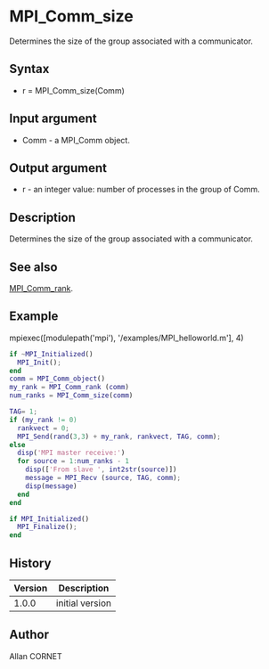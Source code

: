# MPI_Comm_size

Determines the size of the group associated with a communicator.

## Syntax

- r = MPI_Comm_size(Comm)

## Input argument

- Comm - a MPI_Comm object.

## Output argument

- r - an integer value: number of processes in the group of Comm.

## Description

  <p>Determines the size of the group associated with a communicator.</p>

## See also

[MPI_Comm_rank](MPI_Comm_rank.md).

## Example

mpiexec([modulepath('mpi'), '/examples/MPI_helloworld.m'], 4)

```matlab
if ~MPI_Initialized()
  MPI_Init();
end
comm = MPI_Comm_object()
my_rank = MPI_Comm_rank (comm)
num_ranks = MPI_Comm_size(comm)

TAG= 1;
if (my_rank != 0)
  rankvect = 0;
  MPI_Send(rand(3,3) + my_rank, rankvect, TAG, comm);
else
  disp('MPI master receive:')
  for source = 1:num_ranks - 1
    disp(['From slave ', int2str(source)])
    message = MPI_Recv (source, TAG, comm);
    disp(message)
  end
end

if MPI_Initialized()
  MPI_Finalize();
end
```

## History

| Version | Description     |
| ------- | --------------- |
| 1.0.0   | initial version |

## Author

Allan CORNET
